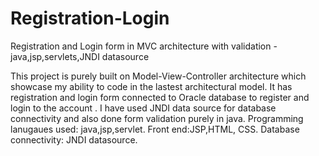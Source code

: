 Registration-Login
==================

Registration and Login form in MVC architecture with validation - java,jsp,servlets,JNDI datasource

This project is  purely built on Model-View-Controller architecture which showcase my ability to code in the lastest 
architectural model. It has registration and login form connected to Oracle database to register  and login to the account 
. I have used JNDI data source for database connectivity and also done form validation purely in java.
Programming lanugaues used: java,jsp,servlet.
Front end:JSP,HTML, CSS.
Database connectivity: JNDI datasource.
